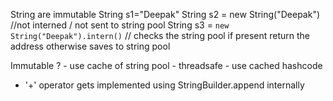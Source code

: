 String are immutable
String s1="Deepak"
String s2 = new String("Deepak") //not interned / not sent to string pool
String s3 = `new String("Deepak").intern()` // checks the string pool if present return the address otherwise saves to string pool

Immutable ? - use cache of string pool - threadsafe - use cached hashcode

- '+' operator gets implemented using StringBuilder.append internally
